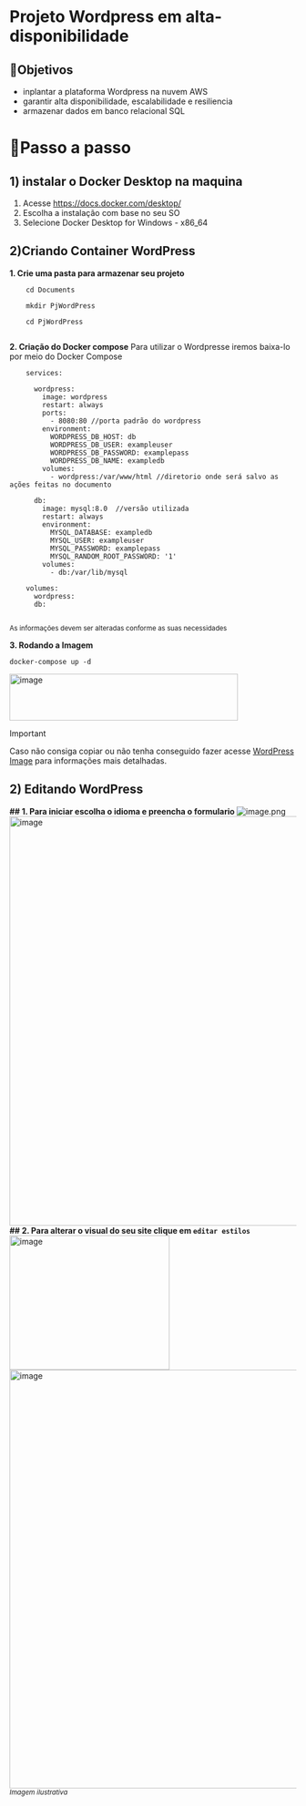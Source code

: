 # Projeto Wordpress em alta-disponibilidade

## 💭Objetivos

- inplantar a plataforma Wordpress na nuvem AWS
- garantir alta disponibilidade, escalabilidade e resiliencia
- armazenar dados em banco relacional SQL

# 🏹Passo a passo

## 1) instalar o Docker Desktop na maquina

1. Acesse https://docs.docker.com/desktop/ 
2. Escolha a instalação com base no seu SO
3. Selecione Docker Desktop for Windows - x86_64

## 2)Criando Container WordPress

**1. Crie uma pasta para armazenar seu projeto**
    
`````
    cd Documents
    
    mkdir PjWordPress 
    
    cd PjWordPress 
    

`````

**2. Criação do Docker compose**
    Para utilizar o Wordpresse iremos baixa-lo por meio do Docker Compose
 
```
    services:
    
      wordpress:
        image: wordpress
        restart: always
        ports:
          - 8080:80 //porta padrão do wordpress
        environment:
          WORDPRESS_DB_HOST: db
          WORDPRESS_DB_USER: exampleuser
          WORDPRESS_DB_PASSWORD: examplepass
          WORDPRESS_DB_NAME: exampledb
        volumes:
          - wordpress:/var/www/html //diretorio onde será salvo as ações feitas no documento
    
      db:
        image: mysql:8.0  //versão utilizada
        restart: always
        environment:
          MYSQL_DATABASE: exampledb
          MYSQL_USER: exampleuser
          MYSQL_PASSWORD: examplepass
          MYSQL_RANDOM_ROOT_PASSWORD: '1'
        volumes:
          - db:/var/lib/mysql
    
    volumes:
      wordpress:
      db:
    
 ```
 <sub>As informações devem ser alteradas conforme as suas necessidades</sub>

**3. Rodando a Imagem**
```
docker-compose up -d
```
<img width="401" height="82" alt="image" src="https://github.com/user-attachments/assets/dd2323af-7668-4cbb-aafd-845f0a673575" />


> [!IMPORTANT]
> Caso não consiga copiar ou não tenha conseguido fazer acesse [WordPress Image](https://hub.docker.com/_/wordpress) para informações mais detalhadas.

## 2) Editando WordPress
**## 1. Para iniciar escolha o idioma e preencha o formulario**
 ![image.png](attachment:81871c98-3e11-4931-b1d9-44924fd24b80:image.png)
 <img width="735" height="719" alt="image" src="https://github.com/user-attachments/assets/f5c300f6-dc95-4fe5-b805-b7745e86992b" />
 **## 2. Para alterar o visual do seu site clique em `editar estilos`**
 <img width="281" height="236" alt="image" src="https://github.com/user-attachments/assets/e99a62cb-4195-48cf-b681-3912fd3c094f" />
<img width="1449" height="735" alt="image" src="https://github.com/user-attachments/assets/7a80ae20-07de-4876-815e-014c0487528a" />
<sub>*Imagem ilustrativa*</sub>
